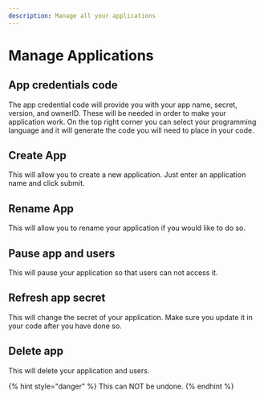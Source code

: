```yaml
---
description: Manage all your applications
---
```


# Manage Applications

## App credentials code

The app credential code will provide you with your app name, secret, version, and ownerID. These will be needed in order to make your application work. On the top right corner you can select your programming language and it will generate the code you will need to place in your code.

## Create App

This will allow you to create a new application. Just enter an application name and click submit.&#x20;

## Rename App

This will allow you to rename your application if you would like to do so.&#x20;

## Pause app and users

This will pause your application so that users can not access it.&#x20;

## Refresh app secret

This will change the secret of your application. Make sure you update it in your code after you have done so.&#x20;

## Delete app

This will delete your application and users.&#x20;

{% hint style="danger" %}
This can NOT be undone.&#x20;
{% endhint %}

